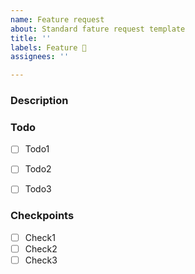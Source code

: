 ```yaml
---
name: Feature request
about: Standard fature request template
title: ''
labels: Feature 🎨
assignees: ''

---
```


### Description


### Todo
- [ ] Todo1
- [ ] Todo2
- [ ] Todo3


### Checkpoints
- [ ] Check1
- [ ] Check2
- [ ] Check3